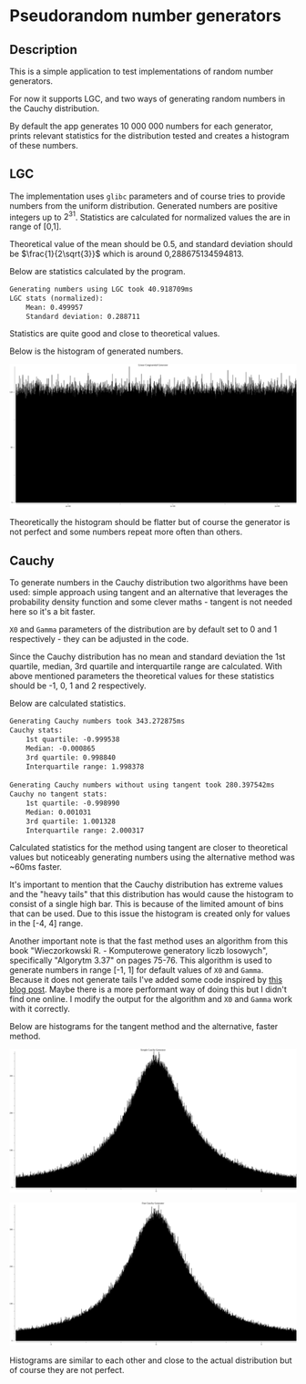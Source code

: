 # Pseudorandom number generators

## Description
This is a simple application to test implementations of random number generators.

For now it supports LGC, and two ways of generating random numbers in the Cauchy distribution.

By default the app generates 10 000 000 numbers for each generator, prints relevant statistics for the distribution tested and creates a histogram of these numbers.

## LGC
The implementation uses `glibc` parameters and of course tries to provide numbers from the uniform distribution. Generated numbers are positive integers up to $2^{31}$. Statistics are calculated for normalized values the are in range of [0,1].

Theoretical value of the mean should be 0.5, and standard deviation should be $\frac{1}{2\sqrt{3}}$ which is around 0,288675134594813.

Below are statistics calculated by the program.
```
Generating numbers using LGC took 40.918709ms
LGC stats (normalized):
	Mean: 0.499957
	Standard deviation: 0.288711
```

Statistics are quite good and close to theoretical values.

Below is the histogram of generated numbers.

![](./plots/Linear%20Congruential%20Generator.png)

Theoretically the histogram should be flatter but of course the generator is not perfect and some numbers repeat more often than others.

## Cauchy

To generate numbers in the Cauchy distribution two algorithms have been used: simple approach using tangent and an alternative that leverages the probability density function and some clever maths - tangent is not needed here so it's a bit faster.

`X0` and `Gamma` parameters of the distribution are by default set to 0 and 1 respectively - they can be adjusted in the code.

Since the Cauchy distribution has no mean and standard deviation the 1st quartile, median, 3rd quartile and interquartile range are calculated. With above mentioned parameters the theoretical values for these statistics should be -1, 0, 1 and 2 respectively.

Below are calculated statistics.
```
Generating Cauchy numbers took 343.272875ms
Cauchy stats:
	1st quartile: -0.999538
	Median: -0.000865
	3rd quartile: 0.998840
	Interquartile range: 1.998378

Generating Cauchy numbers without using tangent took 280.397542ms
Cauchy no tangent stats:
	1st quartile: -0.998990
	Median: 0.001031
	3rd quartile: 1.001328
	Interquartile range: 2.000317
```

Calculated statistics for the method using tangent are closer to theoretical values but noticeably generating numbers using the alternative method was ~60ms faster.

It's important to mention that the Cauchy distribution has extreme values and the "heavy tails" that this distribution has would cause the histogram to consist of a single high bar. This is because of the limited amount of bins that can be used. Due to this issue the histogram is created only for values in the [-4, 4] range. 

Another important note is that the fast method uses an algorithm from this book "Wieczorkowski R. - Komputerowe generatory liczb losowych", specifically "Algorytm 3.37" on pages 75-76. This algorithm is used to generate numbers in range [-1, 1] for default values of `X0` and `Gamma`. Because it does not generate tails I've added some code inspired by [this blog post](https://devzine.pl/2011/02/21/generator-liczb-pseudolosowych-cz-3-rozklad-cauchyego/). Maybe there is a more performant way of doing this but I didn't find one online. I modify the output for the algorithm and `X0` and `Gamma` work with it correctly.

Below are histograms for the tangent method and the alternative, faster method.

![](plots/Simple%20Cauchy%20Generator.png)

![](plots/Fast%20Cauchy%20Generator.png)

Histograms are similar to each other and close to the actual distribution but of course they are not perfect.